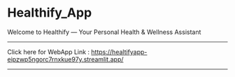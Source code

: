 # Healthify_App
Welcome to Healthify — Your Personal Health & Wellness Assistant
_______________________________________________________________________________

Click here for  WebApp Link : https://healtifyapp-eipzwp5ngorc7rnxkue97y.streamlit.app/

_______________________________________________________________________________
